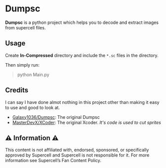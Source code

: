 # Dumpsc

**Dumpsc** is a python project which helps you to decode and extract images from supercell files.

## Usage

Create **In-Compressed** directory and include the `*.sc` files in the directory.

Then simply run:
> python Main.py

## Credits

I can say I have done almot nothing in this project other than making it easy to use and good to look at.

- [Galaxy1036/Dumpsc](https://github.com/Galaxy1036/Dumpsc): The original Dumpsc
- [MasterDevX/XCoder](https://github.com/MasterDevX/XCoder): The original Xcoder. _It's code is used to cut sprites_

## ⚠️ Information ⚠️

This content is not affiliated with, endorsed, sponsored, or specifically approved by Supercell and Supercell is not responsible for it. For more information see Supercell’s Fan Content Policy.
